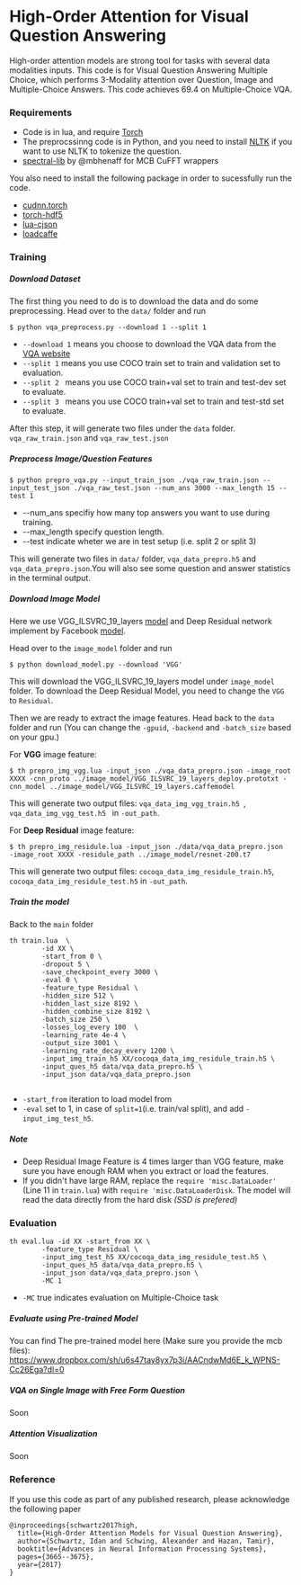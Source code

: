 # High-Order Attention for Visual Question Answering

High-order attention models are strong tool for tasks  with several data modalities inputs. This code is for Visual Question Answering Multiple Choice, which performs 3-Modality attention over Question, Image and Multiple-Choice Answers. 
This code achieves 69.4 on Multiple-Choice VQA.


### Requirements
* Code is in lua, and require [Torch](http://torch.ch/)
* The preprocssinng code is in Python, and you need to install [NLTK](http://www.nltk.org/) if you want to use NLTK to tokenize the question.
* [spectral-lib](https://github.com/jnhwkim/spectral-lib) by @mbhenaff for MCB CuFFT wrappers

You also need to install the following package in order to sucessfully run the code.

- [cudnn.torch](https://github.com/soumith/cudnn.torch)
- [torch-hdf5](https://github.com/deepmind/torch-hdf5)
- [lua-cjson](http://www.kyne.com.au/~mark/software/lua-cjson.php)
- [loadcaffe](https://github.com/szagoruyko/loadcaffe)

### Training

##### Download Dataset
The first thing you need to do is to download the data and do some preprocessing. Head over to the `data/` folder and run

```
$ python vqa_preprocess.py --download 1 --split 1
```
* `--download 1` means you choose to download the VQA data from the [VQA website](http://www.visualqa.org/) 
* `--split 1` means you use COCO train set to train and validation set to evaluation.
* `--split 2 ` means you use COCO train+val set to train and test-dev set to evaluate. 
* `--split 3 ` means you use COCO train+val set to train and test-std set to evaluate. 

After this step, it will generate two files under the `data` folder. `vqa_raw_train.json` and `vqa_raw_test.json`

##### Preprocess Image/Question Features

```
$ python prepro_vqa.py --input_train_json ./vqa_raw_train.json --input_test_json ./vqa_raw_test.json --num_ans 3000 --max_length 15 --test 1
```
* --num_ans specifiy how many top answers you want to use during training.
* --max_length specify question length.
* --test indicate wheter we are in test setup (i.e. split 2 or split 3)

This will generate two files in `data/` folder, `vqa_data_prepro.h5` and `vqa_data_prepro.json`.You will also see some question and answer statistics in the terminal output.


##### Download Image Model
Here we use VGG_ILSVRC_19_layers [model](https://gist.github.com/ksimonyan/3785162f95cd2d5fee77) and Deep Residual network implement by Facebook [model](https://github.com/facebook/fb.resnet.torch). 

Head over to the `image_model` folder and run

```
$ python download_model.py --download 'VGG' 
```
This will download the VGG_ILSVRC_19_layers model under `image_model` folder. To download the Deep Residual Model, you need to change the `VGG` to `Residual`.

Then we are ready to extract the image features. Head back to the `data` folder and run (You can change the `-gpuid`, `-backend` and `-batch_size` based on your gpu.)

For **VGG** image feature:

```
$ th prepro_img_vgg.lua -input_json ./vqa_data_prepro.json -image_root XXXX -cnn_proto ../image_model/VGG_ILSVRC_19_layers_deploy.prototxt -cnn_model ../image_model/VGG_ILSVRC_19_layers.caffemodel
```
This will generate two output files: `vqa_data_img_vgg_train.h5 `, `vqa_data_img_vgg_test.h5 ` in `-out_path`. 

For **Deep Residual** image feature:
```
$ th prepro_img_residule.lua -input_json ./data/vqa_data_prepro.json  -image_root XXXX -residule_path ../image_model/resnet-200.t7
```
This will generate two output files: `cocoqa_data_img_residule_train.h5`, `cocoqa_data_img_residule_test.h5` in `-out_path`. 

##### Train the model

Back to the `main` folder

```
th train.lua  \
        -id XX \
        -start_from 0 \
        -dropout 5 \
        -save_checkpoint_every 3000 \
        -eval 0 \        
        -feature_type Residual \
        -hidden_size 512 \
        -hidden_last_size 8192 \
        -hidden_combine_size 8192 \
        -batch_size 250 \
        -losses_log_every 100  \
        -learning_rate 4e-4 \
        -output_size 3001 \
        -learning_rate_decay_every 1200 \
        -input_img_train_h5 XX/cocoqa_data_img_residule_train.h5 \
        -input_ques_h5 data/vqa_data_prepro.h5 \
        -input_json data/vqa_data_prepro.json 
    
```
* `-start_from` iteration to load model from
* `-eval` set to 1, in case of `split=1`(i.e. train/val split), and add `-input_img_test_h5`.

##### Note
- Deep Residual Image Feature is 4 times larger than VGG feature, make sure you have enough RAM when you extract or load the features.
- If you didn't have large RAM, replace the `require 'misc.DataLoader'` (Line 11 in `train.lua`) with `require 'misc.DataLoaderDisk`. The model will read the data directly from the hard disk *(SSD is prefered)*

### Evaluation

```
th eval.lua -id XX -start_from XX \
        -feature_type Residual \
        -input_img_test_h5 XX/cocoqa_data_img_residule_test.h5 \
        -input_ques_h5 data/vqa_data_prepro.h5 \
        -input_json data/vqa_data_prepro.json \
        -MC 1
```
* `-MC` true indicates evaluation on Multiple-Choice task
##### Evaluate using Pre-trained Model

You can find The pre-trained model here (Make sure you provide the mcb files):
https://www.dropbox.com/sh/u6s47tay8yx7p3i/AACndwMd6E_k_WPNS-Cc26Ega?dl=0



##### VQA on Single Image with Free Form Question

Soon

##### Attention Visualization

Soon

### Reference

If you use this code as part of any published research, please acknowledge the following paper

```
@inproceedings{schwartz2017high,
  title={High-Order Attention Models for Visual Question Answering},
  author={Schwartz, Idan and Schwing, Alexander and Hazan, Tamir},
  booktitle={Advances in Neural Information Processing Systems},
  pages={3665--3675},
  year={2017}
}
```
